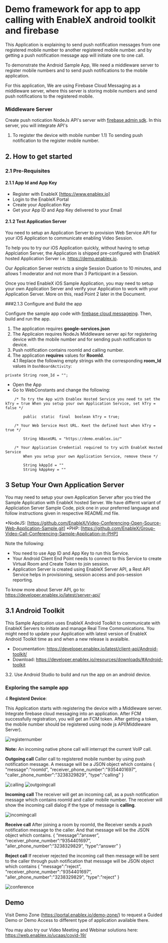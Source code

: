 # Demo framework for app to app calling with EnableX android toolkit and firebase 

This Application is explaining to send push notification messages from one registered mobile number to another registered mobile number. and by getting a push notification message app will initiate one to one call.

To demonstrate the Android Sample App, We need a middleware server to register mobile numbers and to send push notifications to the mobile application.

For this application, We are using Firebase Cloud Messaging as a middleware server, where this server is storing mobile numbers and send push notifications to the registered mobile.

### Middleware Server
Create push notication NodeJs API's server with [firebase admin sdk](https://firebase.google.com/docs/admin/setup). In this server, you will integrate API's 
1)    To register the device with mobile number 
1.1) To sending push notification to the register mobile number.

## 2. How to get started

### 2.1 Pre-Requisites

#### 2.1.1 App Id and App Key 

* Register with EnableX [https://www.enablex.io] 
* Login to the EnableX Portal
* Create your Application Key
* Get your App ID and App Key delivered to your Email

#### 2.1.2 Test Application Server

You need to setup an Application Server to provision Web Service API for your iOS Application to communicate enabling Video Session. 

To help you to try our iOS Application quickly, without having to setup Applciation Server, the Application is shipped pre-configured with EnableX hosted Application Server i.e. https://demo.enablex.io. 

Our Application Server restricts a single Session Duation to 10 minutes, and allows 1 moderator and not more than 3 Participant in a Session.

Once you tried EnableX iOS Sample Application, you may need to setup your own  Application Server and verify your Application to work with your Application Server.  More on this, read Point 2 later in the Document.

###2.1.3 Configure and Build the app

Configure the sample app code with [firebase cloud messageing](https://firebase.google.com/docs/android/setup). Then, build and run the app.
1. The application requires **google-services.json**
2. The Applicaion requires NodeJs Middleware server api for registering device with the mobile number and for sending push notification to device.
3. Push notification contains roomId and calling number.
2. The application **requires** values for **RoomId**.\
4.1 Replace the following empty strings with the corresponding **room_Id** values in `DashBoardActivity`:
```
private String room_Id = "";
```

* Open the App
* Go to WebConstants and change the following:
``` 
    /* To try the App with Enablex Hosted Service you need to set the kTry = true When you setup your own Application Service, set kTry = false */
        
        public  static  final  boolean kTry = true;
        
    /* Your Web Service Host URL. Keet the defined host when kTry = true */
    
        String kBaseURL = "https://demo.enablex.io/"
        
    /* Your Application Credential required to try with EnableX Hosted Service
        When you setup your own Application Service, remove these */
        
        String kAppId = ""  
        String kAppkey = ""  
 ```
 
 
 ## 3 Setup Your Own Application Server

 You may need to setup your own Application Server after you tried the Sample Application with EnableX hosted Server. We have differnt variant of Appliciation Server Sample Code, pick one in your preferred language and follow instructions given in respective README.md file.

 *NodeJS: [https://github.com/EnableX/Video-Conferencing-Open-Source-Web-Application-Sample.git]
 *PHP: [https://github.com/EnableX/Group-Video-Call-Conferencing-Sample-Application-in-PHP]

 Note the following:

 * You need to use App ID and App Key to run this Service.
 * Your Android Client End Point needs to connect to this Service to create Virtual Room and Create Token to join session.
 * Application Server is created using EnableX Server API, a Rest API Service helps in provisioning, session access and pos-session reporting.  

 To know more about Server API, go to:
 https://developer.enablex.io/latest/server-api/
 
 ## 3.1 Android Toolkit

 This Sample Applcation uses EnableX Android Toolkit to communicate with EnableX Servers to initiate and manage Real Time Communications. You might need to update your Application with latest version of EnableX Android Toolkit time as and when a new release is avaialble.  

 * Documentation: https://developer.enablex.io/latest/client-api/Android-toolkit/
 * Download: https://developer.enablex.io/resources/downloads/#Android-toolkit
 
 3.2. Use Android Studio to build and run the app on an android device.

### Exploring the sample app

4 **Registerd Device**: 

This Application starts with registering the device with a Middleware server. Integrate firebase cloud messaging into an application. After FCM successfully registration, you will get an FCM token. After getting a token, the mobile number should be registered using node js API(Middleware Server). 

![registernumber](./registernumber.png)

**Note:** An incoming native phone call will interrupt the current VoIP call.

**Outgoing call**
Caller call to registered mobile number by using push notification message. A message will be a JSON object which contains
{
	"message":"roomId",
	"receiver_phone_number":"9354401697",
	"caller_phone_number":"3238329829",
	"type":"calling"
}

![calling](./calling.png)
![outgoingcall](./outgoingcall.png)

**Incoming call**
The receiver will get an incoming call, as a push notification message which contains roomId and caller mobile number. The receiver will show the incoming call dialog if the type of message is **calling**.

![incomingcall](./incomingcall.png)

**Receive call**
After joining a room by roomId, the Receiver sends a push notification message to the caller. And that message will be the JSON object which contains.
{
“message”:“answer”,
“receiver_phone_number”:“9354401697”,
“aller_phone_number”:“3238329829”,
“type”:“answer”
}

**Reject call**
If receiver rejected the incoming call then message will be sent to the caller through push notification that message will be JSON object which contains
{
	"message":"reject",
	"receiver_phone_number":"9354401697",
	"aller_phone_number":"3238329829",
	"type":"reject"
}

![conference](./conference.png)


## Demo

Visit Demo Zone (https://portal.enablex.io/demo-zone/) to request a Guided Demo or Demo Access to different type of application available there.

You may also try our Video Meeting and Webinar solutions here: https://web.enablex.io/ucaas/covid-19/
